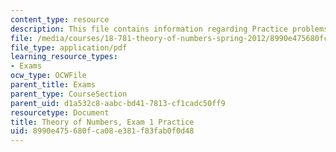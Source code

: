```yaml
---
content_type: resource
description: This file contains information regarding Practice problems for Midterm1.
file: /media/courses/18-781-theory-of-numbers-spring-2012/8990e475680fca08e381f83fab0f0d48_MIT18_781S12_practiceExam1.pdf
file_type: application/pdf
learning_resource_types:
- Exams
ocw_type: OCWFile
parent_title: Exams
parent_type: CourseSection
parent_uid: d1a532c8-aabc-bd41-7813-cf1cadc50ff9
resourcetype: Document
title: Theory of Numbers, Exam 1 Practice
uid: 8990e475-680f-ca08-e381-f83fab0f0d48
---
```

